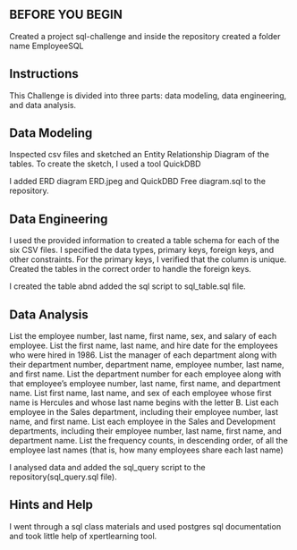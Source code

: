 ## BEFORE YOU BEGIN

Created a project sql-challenge and inside the repository created a folder name EmployeeSQL

## Instructions

This Challenge is divided into three parts: data modeling, data engineering, and data analysis.

## Data Modeling

Inspected csv files and sketched an Entity Relationship Diagram of the tables. To create the sketch, I used a tool QuickDBD

I added ERD diagram ERD.jpeg and QuickDBD Free diagram.sql to the repository.

## Data Engineering

I used the provided information to created a table schema for each of the six CSV files. 
I specified the data types, primary keys, foreign keys, and other constraints.
For the primary keys, I verified that the column is unique.
Created the tables in the correct order to handle the foreign keys.

I created the table abnd added the sql script to sql_table.sql file.


##  Data Analysis

List the employee number, last name, first name, sex, and salary of each employee.
List the first name, last name, and hire date for the employees who were hired in 1986.
List the manager of each department along with their department number, department name, employee number, last name, and first name.
List the department number for each employee along with that employee’s employee number, last name, first name, and department name.
List first name, last name, and sex of each employee whose first name is Hercules and whose last name begins with the letter B.
List each employee in the Sales department, including their employee number, last name, and first name.
List each employee in the Sales and Development departments, including their employee number, last name, first name, and department name.
List the frequency counts, in descending order, of all the employee last names (that is, how many employees share each last name)

I analysed data and added the sql_query script to the repository(sql_query.sql file).

## Hints and Help

I went through a sql class materials and used postgres sql documentation and took little help of xpertlearning tool.
